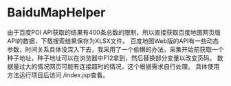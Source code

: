 # BaiduMapHelper
由于百度POI API获取的结果有400条总数的限制，所以直接获取百度地图网页版API的数据，下载搜索结果保存为XLSX文件。
百度地图Web版的API有一些动态参数，时间关系具体没深入下去，我采用了一个偷懒的办法，采集开始前获取一个种子地址，种子地址可以在浏览器中F12拿到，然后替换部分变量以改变页码。
数据量过大的情况网页可能有连接超时的情况，这个根据需求自行处理。
具体使用方法运行项目后访问 /index.jsp查看。
